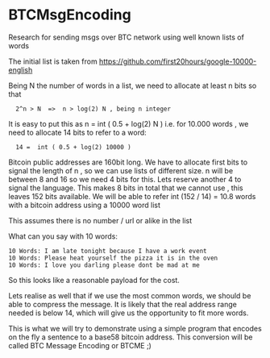 # BTCMsgEncoding
Research for sending msgs over BTC network using well known lists of words

The initial list is taken from https://github.com/first20hours/google-10000-english

Being N the number of words in a list, we need to allocate at least n bits so that 

      2^n > N  =>  n > log(2) N , being n integer
      
 It is easy to put this as n = int ( 0.5 + log(2) N ) 
 i.e. for 10.000 words , we need to allocate 14 bits to refer to a word:
 
      14 =  int ( 0.5 + log(2) 10000 )
      
Bitcoin public addresses are 160bit long. We have to allocate first bits to signal the length of n , so we can use lists of different size. n will be between 8 and 16 so we need 4 bits for this. Lets reserve another 4 to signal the language. This makes 8 bits in total that we cannot use , this leaves 152 bits available. We will be able to refer int (152 / 14) = 10.8 words with a bitcoin address using a 10000 word list

This assumes there is no number / url or alike in the list

What can you say with 10 words:

    10 Words: I am late tonight because I have a work event
    10 Words: Please heat yourself the pizza it is in the oven
    10 Words: I love you darling please dont be mad at me

So this looks like a reasonable payload for the cost.

Lets realise as well that if we use the most common words, we should be able to compress the message. It is likely that the real address range needed is below 14, which will give us the opportunity to fit more words.

This is what we will try to demonstrate using a simple program that encodes on the fly a sentence to a base58 bitcoin address. This conversion will be called BTC Message Encoding or BTCME ;)

